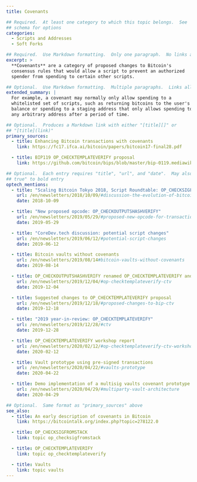 ```yaml
---
title: Covenants

## Required.  At least one category to which this topic belongs.  See
## schema for options
categories:
  - Scripts and Addresses
  - Soft Forks

## Required.  Use Markdown formatting.  Only one paragraph.  No links allowed.
excerpt: >
  **Covenants** are a category of proposed changes to Bitcoin's
  consensus rules that would allow a script to prevent an authorized
  spender from spending to certain other scripts.

## Optional.  Use Markdown formatting.  Multiple paragraphs.  Links allowed.
extended_summary: |
  For example, a covenant may normally only allow spending to a
  whitelisted set of scripts, such as returning bitcoins to the user's own
  balance or spending to a staging address that only allows spending to
  any arbitrary address after a period of time.

## Optional.  Produces a Markdown link with either "[title][]" or
## "[title](link)"
primary_sources:
  - title: Enhancing Bitcoin transactions with covenants
    link: https://fc17.ifca.ai/bitcoin/papers/bitcoin17-final28.pdf

  - title: BIP119 OP_CHECKTEMPLATEVERIFY proposal
    link: https://github.com/bitcoin/bips/blob/master/bip-0119.mediawiki

## Optional.  Each entry requires "title", "url", and "date".  May also use "feature:
## true" to bold entry
optech_mentions:
  - title: "Scaling Bitcoin Tokyo 2018, Script Roundtable: OP_CHECKSIGFROMSTACK"
    url: /en/newsletters/2018/10/09/#discussion-the-evolution-of-bitcoin-script
    date: 2018-10-09

  - title: "New proposed opcode: OP_CHECKOUTPUTSHASHVERIFY"
    url: /en/newsletters/2019/05/29/#proposed-new-opcode-for-transaction-output-commitments
    date: 2019-05-29

  - title: "CoreDev.tech discussion: potential script changes"
    url: /en/newsletters/2019/06/12/#potential-script-changes
    date: 2019-06-12

  - title: Bitcoin vaults without covenants
    url: /en/newsletters/2019/08/14#bitcoin-vaults-without-covenants
    date: 2019-08-14

  - title: OP_CHECKOUTPUTSHASHVERIFY renamed OP_CHECKTEMPLATEVERIFY and updated
    url: /en/newsletters/2019/12/04/#op-checktemplateverify-ctv
    date: 2019-12-04

  - title: Suggested changes to OP_CHECKTEMPLATEVERIFY proposal
    url: /en/newsletters/2019/12/18/#proposed-changes-to-bip-ctv
    date: 2019-12-18

  - title: "2019 year-in-review: OP_CHECKTEMPLATEVERIFY"
    url: /en/newsletters/2019/12/28/#ctv
    date: 2019-12-28

  - title: OP_CHECKTEMPLATEVERIFY workshop report
    url: /en/newsletters/2020/02/12/#op-checktemplateverify-ctv-workshop
    date: 2020-02-12

  - title: Vault prototype using pre-signed transactions
    url: /en/newsletters/2020/04/22/#vaults-prototype
    date: 2020-04-22

  - title: Demo implementation of a multisig vaults covenant prototype
    url: /en/newsletters/2020/04/29/#multiparty-vault-architecture
    date: 2020-04-29

## Optional.  Same format as "primary_sources" above
see_also:
  - title: An early description of covenants in Bitcoin
    link: https://bitcointalk.org/index.php?topic=278122.0

  - title: OP_CHECKSIGFROMSTACK
    link: topic op_checksigfromstack

  - title: OP_CHECKTEMPLATEVERIFY
    link: topic op_checktemplateverify

  - title: Vaults
    link: topic vaults
---
```

